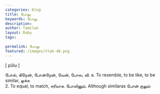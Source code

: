 ```yaml
---
categories: blog
title: போலு
keywords: போலு
description: 
author: Tamilan
layout: Ruby
tags: 
 
permalink: போலு
featured: /images/ttak-48.png
---
```

  
[ pōlu ]  
  
போல், கிறேன், போன்றேன், வேன், போல, வி. a. To resemble, to be like, to be similar, ஒக்க  
2. To equal, to match, சரியாக. போலினும். Although similaras போன் றாலும்